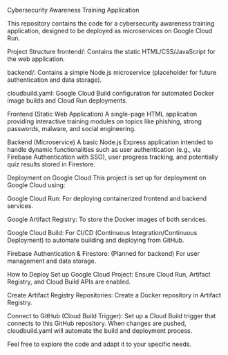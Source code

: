 Cybersecurity Awareness Training Application

This repository contains the code for a cybersecurity awareness training application, designed to be deployed as microservices on Google Cloud Run.

Project Structure
frontend/: Contains the static HTML/CSS/JavaScript for the web application.

backend/: Contains a simple Node.js microservice (placeholder for future authentication and data storage).

cloudbuild.yaml: Google Cloud Build configuration for automated Docker image builds and Cloud Run deployments.

Frontend (Static Web Application)
A single-page HTML application providing interactive training modules on topics like phishing, strong passwords, malware, and social engineering.

Backend (Microservice)
A basic Node.js Express application intended to handle dynamic functionalities such as user authentication (e.g., via Firebase Authentication with SSO), user progress tracking, and potentially quiz results stored in Firestore.

Deployment on Google Cloud
This project is set up for deployment on Google Cloud using:

Google Cloud Run: For deploying containerized frontend and backend services.

Google Artifact Registry: To store the Docker images of both services.

Google Cloud Build: For CI/CD (Continuous Integration/Continuous Deployment) to automate building and deploying from GitHub.

Firebase Authentication & Firestore: (Planned for backend) For user management and data storage.

How to Deploy
Set up Google Cloud Project: Ensure Cloud Run, Artifact Registry, and Cloud Build APIs are enabled.

Create Artifact Registry Repositories: Create a Docker repository in Artifact Registry.

Connect to GitHub (Cloud Build Trigger): Set up a Cloud Build trigger that connects to this GitHub repository. When changes are pushed, cloudbuild.yaml will automate the build and deployment process.

Feel free to explore the code and adapt it to your specific needs.
